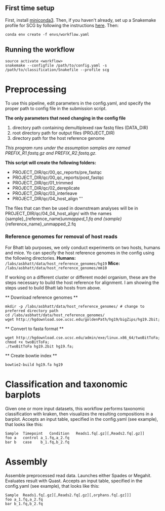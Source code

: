 ## First time setup

First, install [miniconda3](https://conda.io/miniconda.html).  Then, if you haven't already, set up a Snakemake profile for SCG by following the instructions [here](https://github.com/bhattlab/slurm).  Then:

```
conda env create -f envs/workflow.yaml
```

## Running the workflow

```
source activate <workflow>
snakemake --configfile /path/to/config.yaml -s /path/to/classification/Snakefile --profile scg
```


# Preprocessing 

To use this pipeline, edit parameters in the config.yaml, and specify the proper path to config file in the submission script.

**The only parameters that need changing in the config file**
1. directory path containing demultiplexed raw fastq files (DATA_DIR)
2. root directory path for output files (PROJECT_DIR)
3. directory path for the host reference genome 

*This program runs under the assumption samples are named PREFIX_R1.fastq.gz and PREFIX_R2.fastq.gz.*

**This script will create the following folders:**
- PROJECT_DIR/qc/00_qc_reports/pre_fastqc
- PROJECT_DIR/qc/00_qc_reports/post_fastqc
- PROJECT_DIR/qc/01_trimmed
- PROJECT_DIR/qc/02_dereplicate
- PROJECT_DIR/qc/03_interleave
- PROJECT_DIR/qc/04_host_align
'''

The files that can then be used in downstream analyses will be in PROJECT_DIR/qc/04_04_host_align/ with the names {sample}_{reference_name}_unmapped_1.fq and {sample}_{reference_name}_unmapped_2.fq

### Reference genomes for removal of host reads
For Bhatt lab purposes, we only conduct experiments on two hosts, humans and mice. Yo can specify the host reference genomes in the config using the following directories. 
**Humans:** 
``` /labs/asbhatt/data/host_reference_genomes/hg19 ```
**Mice:** 
``` /labs/asbhatt/data/host_reference_genomes/mm10 ```

If working on a different cluster or different model organism, these are the steps necessary to build the host reference for alignment. I am showing the steps used to build Bhatt lab hosts from above. 

** Download reference genomes **
```
mkdir -p /labs/asbhatt/data/host_reference_genomes/ # change to preferred directory path
cd /labs/asbhatt/data/host_reference_genomes/ 
wget http://hgdownload.soe.ucsc.edu/goldenPath/hg19/bigZips/hg19.2bit; 
```

** Convert to fasta format **
```
wget http://hgdownload.cse.ucsc.edu/admin/exe/linux.x86_64/twoBitToFa;
chmod +x twoBitToFa; 
./twoBitToFa hg19.2bit hg19.fa; 
```

** Create bowtie index **
```
bowtie2-build hg19.fa hg19
```


# Classification and taxonomic barplots

Given one or more input datasets, this workflow performs taxonomic classification with kraken, then visualizes 
the resulting compositions in a barplot.  Accepts an input table, specified in the config.yaml (see example), that looks like this:

```
Sample	Timepoint	Condition	Reads1.fq[.gz][,Reads2.fq[.gz]]
foo	a	control	a_1.fq,a_2.fq
bar	b	case	b_1.fq,b_2.fq
```


# Assembly

Assemble preprocessed read data. Launches either Spades or Megahit. Evaluates result with Quast. Accepts an input table, specified in the config.yaml (see example), that looks like this:

```
Sample	Reads1.fq[.gz][,Reads2.fq[.gz][,orphans.fq[.gz]]]
foo	a_1.fq,a_2.fq
bar	b_1.fq,b_2.fq
```

